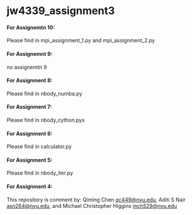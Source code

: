 # jw4339_assignment3


#### For Assignemtn 10:

Please find in mpi_assignment_1.py and mpi_assignment_2.py

#### For Assignemnt 9:
no assignemtn 9

#### For Assignment 8: 

Please find in nbody_numba.py

#### For Assignment 7: 

Please find in nbody_cython.pyx

#### For Assignment 6: 

Please find in calculator.py

#### For Assignment 5:  

Please find in nbody_iter.py

#### For Assignment 4: 

This repository is comment by: Qiming Chen <qc449@nyu.edu>, Aditi S Nair <asn264@nyu.edu>, and Michael Christopher Higgins <mch529@nyu.edu>
